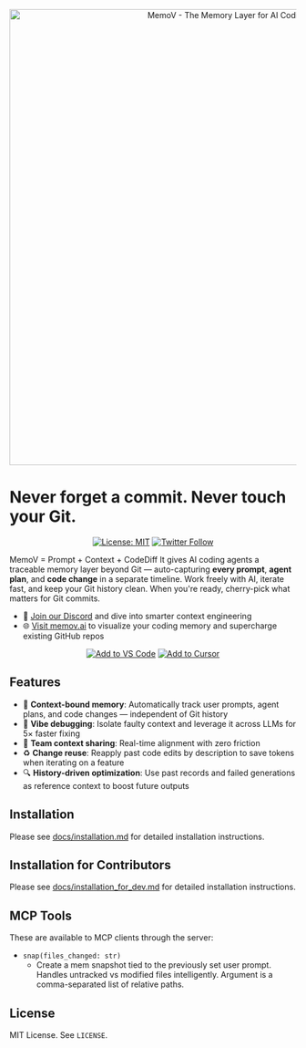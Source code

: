 <p align="center">
  <a href="https://github.com/memovai/memov">
    <img src="docs/images/memov-banner.png" width="800px" alt="MemoV - The Memory Layer for AI Coding Agents">
  </a>
</p>

# Never forget a commit. Never touch your Git.

<div align="center">

[![License: MIT](https://img.shields.io/badge/License-MIT-yellow.svg)](https://opensource.org/licenses/MIT)
[![Twitter Follow](https://img.shields.io/twitter/follow/ssslvky?style=social)](https://x.com/ssslvky)

</div>

MemoV = Prompt + Context + CodeDiff
It gives AI coding agents a traceable memory layer beyond Git — auto-capturing **every prompt**, **agent plan**, and **code change** in a separate timeline. Work freely with AI, iterate fast, and keep your Git history clean. When you're ready, cherry-pick what matters for Git commits.

- 💬 [Join our Discord](https://discord.gg/un54aD7Hug) and dive into smarter context engineering
- 🌐 [Visit memov.ai](https://memov.ai) to visualize your coding memory and supercharge existing GitHub repos


<div align="center">

[![Add to VS Code](https://img.shields.io/badge/Add%20to%20VS%20Code-007ACC?style=for-the-badge&logo=visual-studio-code&logoColor=white)](https://memov-vscode.vercel.app/)
[![Add to Cursor](https://img.shields.io/badge/Add%20to%20CURSOR-000000?style=for-the-badge&logo=visual-studio-code&logoColor=white)](https://memov-vscode.vercel.app/)

</div>

## Features

- 📒 **Context-bound memory**: Automatically track user prompts, agent plans, and code changes — independent of Git history
- 🐞 **Vibe debugging**: Isolate faulty context and leverage it across LLMs for 5× faster fixing
- 🤝 **Team context sharing**: Real-time alignment with zero friction
- ♻️ **Change reuse**: Reapply past code edits by description to save tokens when iterating on a feature
- 🔍 **History-driven optimization**: Use past records and failed generations as reference context to boost future outputs


## Installation

Please see [docs/installation.md](docs/installation.md) for detailed installation instructions.

## Installation for Contributors

Please see [docs/installation_for_dev.md](docs/installation_for_dev.md) for detailed installation instructions.

## MCP Tools

These are available to MCP clients through the server:

- `snap(files_changed: str)`
  - Create a mem snapshot tied to the previously set user prompt. Handles untracked vs modified files intelligently. Argument is a comma-separated list of relative paths.


## License

MIT License. See `LICENSE`.
